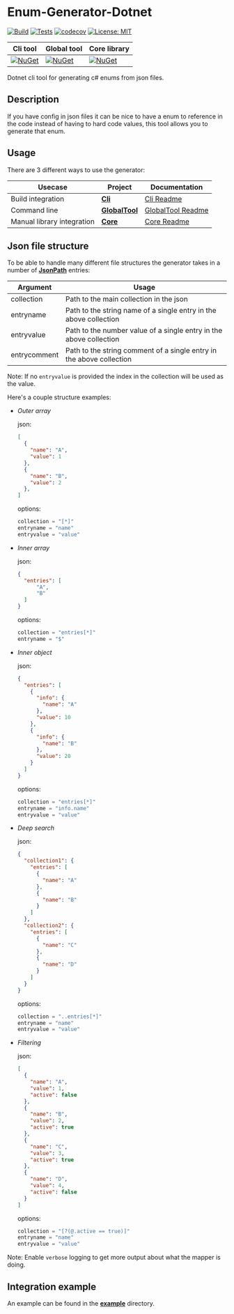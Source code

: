 # Enum-Generator-Dotnet

[![Build](https://img.shields.io/azure-devops/build/bastian-blokland/EnumGenerator/5/master.svg)](https://dev.azure.com/bastian-blokland/EnumGenerator/_build/latest?definitionId=5&branchName=master)
[![Tests](https://img.shields.io/azure-devops/tests/bastian-blokland/EnumGenerator/5/master.svg)](https://dev.azure.com/bastian-blokland/EnumGenerator/_build/latest?definitionId=5&branchName=master)
[![codecov](https://codecov.io/gh/BastianBlokland/enum-generator-dotnet/branch/master/graph/badge.svg)](https://codecov.io/gh/BastianBlokland/enum-generator-dotnet)
[![License: MIT](https://img.shields.io/badge/License-MIT-blue.svg)](LICENSE)

| Cli tool | Global tool | Core library |
|----------|-------------|--------------|
| [![NuGet](https://img.shields.io/nuget/v/EnumGenerator.Cli.svg)](https://www.nuget.org/packages/EnumGenerator.Cli/) | [![NuGet](https://img.shields.io/nuget/v/EnumGenerator.GlobalTool.svg)](https://www.nuget.org/packages/EnumGenerator.GlobalTool/) | [![NuGet](https://img.shields.io/nuget/v/EnumGenerator.Core.svg)](https://www.nuget.org/packages/EnumGenerator.Core/) |

Dotnet cli tool for generating c# enums from json files.

## Description
If you have config in json files it can be nice to have a enum to reference in the code instead of
having to hard code values, this tool allows you to generate that enum.

## Usage
There are 3 different ways to use the generator:

| Usecase | Project | Documentation |
|---------|---------|---------------|
| Build integration | [**Cli**](https://www.nuget.org/packages/EnumGenerator.Cli/) | [Cli Readme](https://github.com/BastianBlokland/enum-generator-dotnet/tree/master/src/EnumGenerator.Cli/readme.md) |
| Command line | [**GlobalTool**](https://www.nuget.org/packages/EnumGenerator.GlobalTool/) | [GlobalTool Readme](https://github.com/BastianBlokland/enum-generator-dotnet/tree/master/src/EnumGenerator.GlobalTool/readme.md) |
| Manual library integration | [**Core**](https://www.nuget.org/packages/EnumGenerator.Core/) | [Core Readme](https://github.com/BastianBlokland/enum-generator-dotnet/tree/master/src/EnumGenerator.Core/readme.md) |

## Json file structure
To be able to handle many different file structures the generator takes in a number of [**JsonPath**](https://goessner.net/articles/JsonPath/) entries:

| Argument | Usage |
|----------|-------|
| collection | Path to the main collection in the json |
| entryname | Path to the string name of a single entry in the above collection |
| entryvalue | Path to the number value of a single entry in the above collection |
| entrycomment | Path to the string comment of a single entry in the above collection |

Note: If no `entryvalue` is provided the index in the collection will be used as the value.

Here's a couple structure examples:
* *Outer array*

  json:
  ```json
  [
    {
      "name": "A",
      "value": 1
    },
    {
      "name": "B",
      "value": 2
    },
  ]
  ```
  options:
  ```javascript
  collection = "[*]"
  entryname = "name"
  entryvalue = "value"
  ```

* *Inner array*

  json:
  ```json
  {
    "entries": [
        "A",
        "B"
    ]
  }
  ```
  options:
  ```javascript
  collection = "entries[*]"
  entryname = "$"
  ```

* *Inner object*

  json:
  ```json
  {
    "entries": [
      {
        "info": {
          "name": "A"
        },
        "value": 10
      },
      {
        "info": {
          "name": "B"
        },
        "value": 20
      }
    ]
  }
  ```
  options:
  ```javascript
  collection = "entries[*]"
  entryname = "info.name"
  entryvalue = "value"
  ```
* *Deep search*

  json:
  ```json
  {
    "collection1": {
      "entries": [
        {
          "name": "A"
        },
        {
          "name": "B"
        }
      ]
    },
    "collection2": {
      "entries": [
        {
          "name": "C"
        },
        {
          "name": "D"
        }
      ]
    }
  }
  ```
  options:
  ```javascript
  collection = "..entries[*]"
  entryname = "name"
  entryvalue = "value"
  ```

* *Filtering*

  json:
  ```json
  [
    {
      "name": "A",
      "value": 1,
      "active": false
    },
    {
      "name": "B",
      "value": 2,
      "active": true
    },
    {
      "name": "C",
      "value": 3,
      "active": true
    },
    {
      "name": "D",
      "value": 4,
      "active": false
    }
  ]
  ```
  options:
  ```javascript
  collection = "[?(@.active == true)]"
  entryname = "name"
  entryvalue = "value"
  ```

Note: Enable `verbose` logging to get more output about what the mapper is doing.

## Integration example
An example can be found in the [**example**](https://github.com/BastianBlokland/enum-generator-dotnet/tree/master/example) directory.
